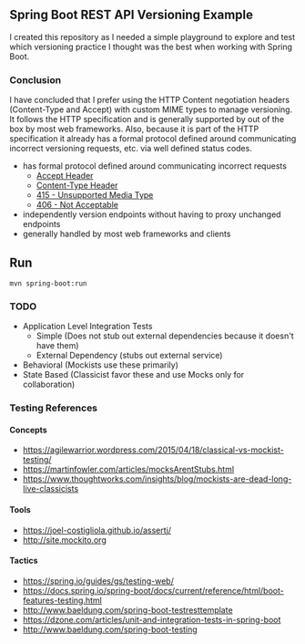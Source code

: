
## Spring Boot REST API Versioning Example

I created this repository as I needed a simple playground to explore and test which versioning practice I thought was the best when working with Spring Boot.

### Conclusion

I have concluded that I prefer using the HTTP Content negotiation headers (Content-Type and Accept) with custom MIME types to manage versioning. It follows the HTTP specification and is generally supported by out of the box by most web frameworks. Also, because it is part of the HTTP specification it already has a formal protocol defined around communicating incorrect versioning requests, etc. via well defined status codes.

* has formal protocol defined around communicating incorrect requests
    * [Accept Header](https://tools.ietf.org/html/rfc2616#page-100)
    * [Content-Type Header](https://tools.ietf.org/html/rfc2616#page-124)
    * [415 - Unsupported Media Type](https://httpstatuses.com/415)
    * [406 - Not Acceptable](https://httpstatuses.com/406)
* independently version endpoints without having to proxy unchanged endpoints
* generally handled by most web frameworks and clients

## Run

```text
mvn spring-boot:run
```

### TODO

* Application Level Integration Tests
  * Simple (Does not stub out external dependencies because it doesn't have them)
  * External Dependency (stubs out external service)
* Behavioral (Mockists use these primarily)
* State Based (Classicist favor these and use Mocks only for collaboration)

### Testing References

#### Concepts

* https://agilewarrior.wordpress.com/2015/04/18/classical-vs-mockist-testing/
* https://martinfowler.com/articles/mocksArentStubs.html
* https://www.thoughtworks.com/insights/blog/mockists-are-dead-long-live-classicists

#### Tools

* https://joel-costigliola.github.io/assertj/
* http://site.mockito.org

#### Tactics

* https://spring.io/guides/gs/testing-web/
* https://docs.spring.io/spring-boot/docs/current/reference/html/boot-features-testing.html
* http://www.baeldung.com/spring-boot-testresttemplate
* https://dzone.com/articles/unit-and-integration-tests-in-spring-boot
* http://www.baeldung.com/spring-boot-testing

